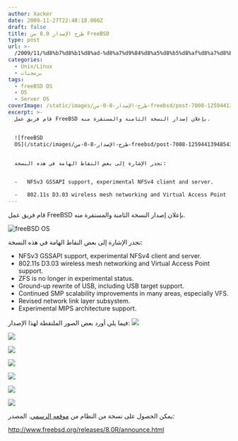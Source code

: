 ```yaml
---
author: Xacker
date: 2009-11-27T22:48:18.000Z
draft: false
title: طرح الإصدار 8.0 من FreeBSD
type: post
url: >-
  /2009/11/%d8%b7%d8%b1%d8%ad-%d8%a7%d9%84%d8%a5%d8%b5%d8%af%d8%a7%d8%b1-8-0-%d9%85%d9%86-freebsd/
categories:
  - Unix/Linux
  - برمجيات
tags:
  - freeBSD OS
  - OS
  - Server OS
coverImage: /static/images/طرح-الإصدار-8-0-من-freebsd/post-7008-12594413948543.png
excerpt: >-
  قام فريق عمل FreeBSD بإعلان إصدار النسخة الثامنة والمستقرة منه.


  ![freeBSD
  OS](/static/images/طرح-الإصدار-8-0-من-freebsd/post-7008-12594413948543.png)


  تجدر الإشارة إلى بعض النقاط الهامة في هذه النسخة:


  -   NFSv3 GSSAPI support, experimental NFSv4 client and server.

  -   802.11s D3.03 wireless mesh networking and Virtual Access Point
---
```

قام فريق عمل FreeBSD بإعلان إصدار النسخة الثامنة والمستقرة منه.

![freeBSD OS](/static/images/طرح-الإصدار-8-0-من-freebsd/post-7008-12594413948543.png)

تجدر الإشارة إلى بعض النقاط الهامة في هذه النسخة:

-   NFSv3 GSSAPI support, experimental NFSv4 client and server.
-   802.11s D3.03 wireless mesh networking and Virtual Access Point support.
-   ZFS is no longer in experimental status.
-   Ground-up rewrite of USB, including USB target support.
-   Continued SMP scalability improvements in many areas, especially VFS.
-   Revised network link layer subsystem.
-   Experimental MIPS architecture support.

فيما يلي أورد بعض الصور الملتقطة لهذا الإصدار: ![](/static/images/طرح-الإصدار-8-0-من-freebsd/1.png)

![](/static/images/طرح-الإصدار-8-0-من-freebsd/10.png)

![](/static/images/طرح-الإصدار-8-0-من-freebsd/post-7008-12594394995446.png)

![](/static/images/طرح-الإصدار-8-0-من-freebsd/6.png)

![](/static/images/طرح-الإصدار-8-0-من-freebsd/post-7008-12594396383851.png)

![](/static/images/طرح-الإصدار-8-0-من-freebsd/post-7008-12594395153489.png)

![](/static/images/طرح-الإصدار-8-0-من-freebsd/post-7008-12594395043835.png)

يمكن الحصول على نسخة من النظام من [موقعه الرسمي](http://www.freebsd.org/). المصدر:

<http://www.freebsd.org/releases/8.0R/announce.html>
